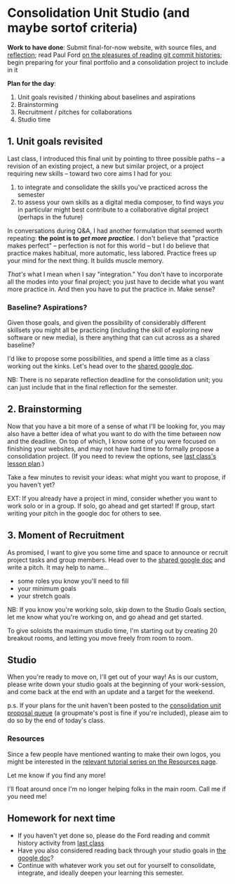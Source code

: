 # Consolidation Unit Studio (and maybe sortof criteria)

**Work to have done**: Submit final-for-now website, with source files, and [reflection]({{site.github.issues_url}}); read Paul Ford [on the pleasures of reading git commit histories](https://www.nytimes.com/2019/06/11/magazine/letter-of-recommendation-bug-fixes-git.html); begin preparing for your final portfolio and a consolidation project to include in it

**Plan for the day**:

1. Unit goals revisited / thinking about baselines and aspirations
2. Brainstorming
3. Recruitment / pitches for collaborations
4. Studio time


## 1. Unit goals revisited

Last class, I introduced this final unit by pointing to three possible paths – a revision of an existing project, a new but similar project, or a project requiring new skills – toward two core aims I had for you:

1. to integrate and consolidate the skills you've practiced across the semester
2. to assess your own skills as a digital media composer, to find ways _you_ in particular might best contribute to a collaborative digital project (perhaps in the future)

In conversations during Q&A, I had another formulation that seemed worth repeating: **the point is to _get more practice._** I don't believe that "practice makes perfect" – perfection is not for this world – but I do believe that practice makes habitual, more automatic, less labored. Practice frees up your mind for the next thing. It builds muscle memory.

_That's_ what I mean when I say "integration." You don't have to incorporate all the modes into your final project; you just have to decide what you want more practice in. And then you have to put the practice in. Make sense?

### Baseline? Aspirations?

Given those goals, and given the possibility of considerably different skillsets you might all be practicing (including the skill of exploring new software or new media), is there anything that can cut across as a shared baseline?

I'd like to propose some possibilities, and spend a little time as a class working out the kinks. Let's head over to the [shared google doc](http://bit.ly/cdm2021spring-notes#heading=h.hthy0jahjkvz).

<div class="alert alert-info">
NB: There is no separate reflection deadline for the consolidation unit; you can just include that in the final reflection for the semester.
</div>


## 2. Brainstorming

Now that you have a bit more of a sense of what I'll be looking for, you may also have a better idea of what you want to do with the time between now and the deadline. On top of which, I know some of you were focused on finishing your websites, and may not have had time to formally propose a consolidation project. (If you need to review the options, see [last class's lesson plan](lesson-24).)

<div class="alert alert-success">
Take a few minutes to revisit your ideas: what might you want to propose, if you haven't yet?
</div>

EXT: If you already have a project in mind, consider whether you want to work solo or in a group. If solo, go ahead and get started! If group, start writing your pitch in the google doc for others to see.

## 3. Moment of Recruitment

As promised, I want to give you some time and space to announce or recruit project tasks and group members. Head over to the  [shared google doc](http://bit.ly/cdm2021spring-notes#heading=h.gmeko2mp1rrr) and write a pitch. It may help to name...

- some roles you know you'll need to fill
- your minimum goals
- your stretch goals

NB: If you know you're working solo, skip down to the Studio Goals section, let me know what you're working on, and go ahead and get started.

To give soloists the maximum studio time, I'm starting out by creating 20 breakout rooms, and letting you move freely from room to room.


## Studio
When you're ready to move on, I'll get out of your way! As is our custom, please write down your studio goals at the beginning of your work-session, and come back at the end with an update and a target for the weekend.

<div class="alert alert-warning">
p.s. If your plans for the unit haven't been posted to the <a href="https://github.com/benmiller314/cdm2021spring/issues/15">consolidation unit proposal queue</a> (a groupmate's post is fine if you're included), please aim to do so by the end of today's class.
</div>

### Resources

Since a few people have mentioned wanting to make their own logos, you might be interested in the [relevant tutorial series on the Resources page](../resources#logo-design).

Let me know if you find any more!


I'll float around once I'm no longer helping folks in the main room. Call me if you need me!


## Homework for next time
* If you haven't yet done so, please do the Ford reading and commit history activity from [last class](lesson-24#homework-for-next-time)
* Have you also considered reading back through your studio goals in [the google doc](http://bit.ly/cdm2021spring-notes)?
* Continue with whatever work you set out for yourself to consolidate, integrate, and ideally deepen your learning this semester.
